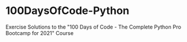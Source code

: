 # 100DaysOfCode-Python
Exercise Solutions to the "100 Days of Code - The Complete Python Pro Bootcamp for 2021" Course
